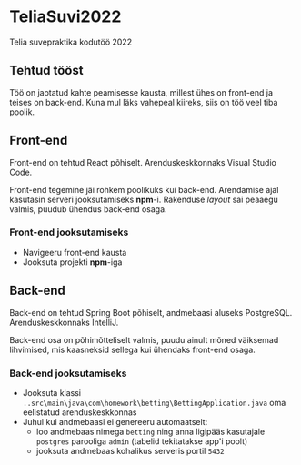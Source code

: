 # TeliaSuvi2022
Telia suvepraktika kodutöö 2022

## Tehtud tööst
Töö on jaotatud kahte peamisesse kausta, millest ühes on front-end ja teises on back-end. Kuna mul läks vahepeal kiireks, siis on töö veel tiba poolik.

## Front-end
Front-end on tehtud React põhiselt. Arenduskeskkonnaks Visual Studio Code.

Front-end tegemine jäi rohkem poolikuks kui back-end. Arendamise ajal kasutasin serveri jooksutamiseks **npm**-i.
Rakenduse *layout* sai peaaegu valmis, puudub ühendus back-end osaga.

### Front-end jooksutamiseks
- Navigeeru front-end kausta
- Jooksuta projekti **npm**-iga

## Back-end
Back-end on tehtud Spring Boot põhiselt, andmebaasi aluseks PostgreSQL. Arenduskeskkonnaks IntelliJ.

Back-end osa on põhimõtteliselt valmis, puudu ainult mõned väiksemad lihvimised, mis kaasneksid sellega kui ühendaks front-end osaga.

### Back-end jooksutamiseks
- Jooksuta klassi `..src\main\java\com\homework\betting\BettingApplication.java` oma eelistatud arenduskeskkonnas
- Juhul kui andmebaasi ei genereeru automaatselt:
  - loo andmebaas nimega `betting` ning anna ligipääs kasutajale `postgres` parooliga `admin` (tabelid tekitatakse app'i poolt)
  - jooksuta andmebaas kohalikus serveris portil `5432`

